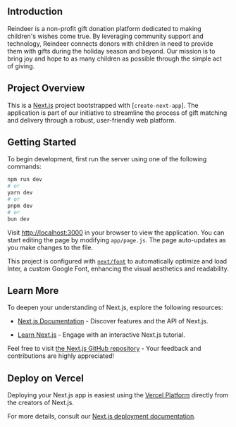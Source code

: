 ## Introduction

Reindeer is a non-profit gift donation platform dedicated to making children's wishes come true. By leveraging community support and technology, Reindeer connects donors with children in need to provide them with gifts during the holiday season and beyond. Our mission is to bring joy and hope to as many children as possible through the simple act of giving.

## Project Overview

This is a [Next.js](https://nextjs.org/) project bootstrapped with [`create-next-app`]. The application is part of our initiative to streamline the process of gift matching and delivery through a robust, user-friendly web platform.

## Getting Started

To begin development, first run the server using one of the following commands:

```bash
npm run dev
# or
yarn dev
# or
pnpm dev
# or
bun dev
```

Visit [http://localhost:3000](http://localhost:3000) in your browser to view the application. You can start editing the page by modifying `app/page.js`. The page auto-updates as you make changes to the file.

This project is configured with [`next/font`](https://nextjs.org/docs/basic-features/font-optimization) to automatically optimize and load Inter, a custom Google Font, enhancing the visual aesthetics and readability.

## Learn More

To deepen your understanding of Next.js, explore the following resources:

- [Next.js Documentation](https://nextjs.org/docs) - Discover features and the API of Next.js.

- [Learn Next.js](https://nextjs.org/learn) - Engage with an interactive Next.js tutorial.

Feel free to visit [the Next.js GitHub repository](https://github.com/vercel/next.js/) - Your feedback and contributions are highly appreciated!

## Deploy on Vercel

Deploying your Next.js app is easiest using the [Vercel Platform](https://vercel.com/new?utm_medium=default-template&filter=next.js&utm_source=create-next-app&utm_campaign=create-next-app-readme) directly from the creators of Next.js.

For more details, consult our [Next.js deployment documentation](https://nextjs.org/docs/deployment).
